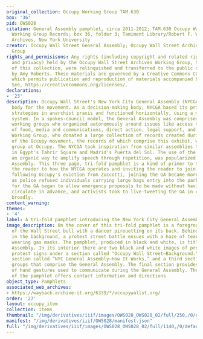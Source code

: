 ```yaml
---
original_collection: Occupy Working Group TAM.630
box: '36'
pid: OWS028
citation: General Assembly pamphlet, circa 2011-2012; TAM.630 Occupy Wall Street Archives
  Working Group Records; box 36, folder 3; Tamiment Library/Robert F. Wagner Labor
  Archives, New York University
creator: Occupy Wall Street General Assembly; Occupy Wall Street Archives Working
  Group
rights_and_permisisons: Any rights (including copyright and related rights to publicity
  and privacy) held by the Occupy Wall Street Archives Working Group, the creator
  of this collection, were relinquished and transferred to the public domain in 2013
  by Amy Roberts. These materials are governed by a Creative Commons CC0 license,
  which permits publication and reproduction of materials accompanied by full attribution.
  See, https://creativecommons.org/licenses/.
declarations:
- '23'
description: Occupy Wall Street's New York City General Assembly (NYCGA) was the decision-making
  body for the movement. As a decision-making body, NYCGA based its principles and
  strategies in anarchist praxis and functioned horizontally, using a modified-consensus-based
  system. In a spokes-council model, the General Assembly was comprised of multiple
  working groups who organized autonomously around issues like access to/distribution
  of food, media and communications, direct action, legal support, and more. The Archives
  Working Group, who donated a large collection of records created during the course
  of the Occupy movement, the records of which comprise this exhibit, were one such
  group at Occupy. The NYCGA took inspiration from similar assemblies that operated
  in Egypt's Tahrir Square and Madrid's Puerta del Sol. The use of the "people's mic,"
  an organic way to amplify speech through repetition, was popularized at the General
  Assembly. This three page, tri-fold pamphlet is a kind of primer to the NYCGA, introducing
  the reader to how the NYCGA operates and inviting the reader to join. In the weeks
  following Occupy's eviction from Zuccotti, joining the GA became more challenging
  as police refused individuals carrying large bags entry into the park. Facilitators
  for the GA began to allow emergency proposals to be made without having them first
  circulate in advance, and activists took to live-tweeting the GA in order to communicate
  broadly.
content_warning:
themes:
- '4'
label: A tri-fold pamphlet introducing the New York City General Assembly
image_description: On the cover of this tri-fold pamphlet is a foregrounded image
  of the Wall Street bull with a dancer pirouetting on its back. Behind the bull,
  in the background, a protest street battle ensues with a haze of teargas and protestors
  wearing gas masks. The pamphlet, produced in black and white, is titled NYC General
  Assembly. In its interior there are two black and white images of protestors holding
  protest signs under a section called "Occupy Wall Street—Background." There is a
  section called “NYC General Assembly—How It Works,” and a third section on the various
  groups that comprise the General Assembly. The final section provides four photographs
  of hand gestures used to communicate during the General Assembly. The back page
  of the pamphlet offers contact information and directions
object_type: Pamphlets
associated_web_archives:
- https://wayback.archive-it.org/6339/*/occupywallst.org/
order: '27'
layout: occupy_item
collection: items
thumbnail: "/img/derivatives/iiif/images/OWS028_OWS028_02/full/250,/0/default.jpg"
manifest: "/img/derivatives/iiif/OWS028/manifest.json"
full: "/img/derivatives/iiif/images/OWS028_OWS028_02/full/1140,/0/default.jpg"
---
```


